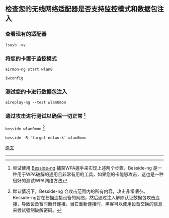 ## 检查您的无线网络适配器是否支持监控模式和数据包注入

### 查看现有的适配器

`lsusb -vv`

### 将您的卡置于监控模式

`airmon-ng start wlan0`

`iwconfig`

### 测试您的卡进行数据包注入

`aireplay-ng --test wlan0mon`

### 通过攻击进行测试以确保一切正常 [^1]

`besside wlan0mon` [^2]

`besside -R 'target network' wlan0mon`



[原文](https://null-byte.wonderhowto.com/how-to/check-if-your-wireless-network-adapter-supports-monitor-mode-packet-injection-0191221/)

---

[^1]: 尝试使用 [Besside-ng](https://null-byte.wonderhowto.com/how-to/hack-wi-fi-automating-wi-fi-hacking-with-besside-ng-0176170/) 捕获WPA握手来实现上述两个步骤，Besside-ng 是一种用于WPA破解的通用且非常有用的工具，如果您的卡能够攻击，这也是一种很好的测试WPA网络方法
[^2]: 默认情况下，Besside-ng 会攻击范围内的所有内容，攻击非常嘈杂。Besside-ng旨在扫描连接设备的网络，然后通过注入解除认证数据包攻击连接，导致设备暂时断开连接。当它重新连接时，黑客可以使用设备交换的信息来尝试强制破解密码。